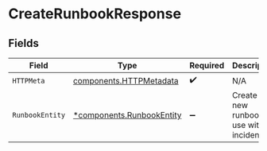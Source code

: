 # CreateRunbookResponse


## Fields

| Field                                                                 | Type                                                                  | Required                                                              | Description                                                           |
| --------------------------------------------------------------------- | --------------------------------------------------------------------- | --------------------------------------------------------------------- | --------------------------------------------------------------------- |
| `HTTPMeta`                                                            | [components.HTTPMetadata](../../models/components/httpmetadata.md)    | :heavy_check_mark:                                                    | N/A                                                                   |
| `RunbookEntity`                                                       | [*components.RunbookEntity](../../models/components/runbookentity.md) | :heavy_minus_sign:                                                    | Create a new runbook for use with incidents.                          |
